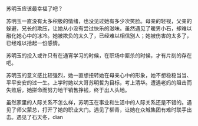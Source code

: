苏明玉应该最幸福了吧？

苏明玉一直没有太多积极的情绪，也没见过她有多少次笑脸。母亲的轻视，父亲的躲避，兄长的欺压，让她从小没有尝过快乐的滋味。虽然遇见了暖男小石，却难以融化她心中的冰冷。她被欺负的太久了，已经难以相信别人；她被伤害的太多了，已经难以拾起一份感情。

苏明玉的投入或许只有在通宵学习的时候，在职场中厮杀的时候，才有片刻的存在吧。

苏明玉的意义感比较强烈，她一直想扭转她在母亲心中的形象，她不想稳稳当当、平平安安的过一生。上学时她以大哥苏明哲为目标，考上清华。遭遇老妈的阻击而失败后，她拼命而努力地干销售挣钱，终于出人头地。

虽然家里的人际关系不怎么样，苏明玉在事业和生活中的人际关系还是不错的。遇见了师父蒙总，打开了她的职业大门。遇见了柳青，让她在众城集团有难时联手出击。遇见了石天冬，dian




<!--stackedit_data:
eyJoaXN0b3J5IjpbLTExNDY4NjUzMTcsMTE2MDY5NDQ0OSwxNj
QxMjU4NDY0XX0=
-->